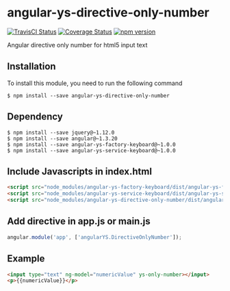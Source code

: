 # angular-ys-directive-only-number

[![TravisCI Status][travis-image]][travis-url]
[![Coverage Status][coveralls-image]][coveralls-url]
[![npm version][npm-image]][npm-url]


Angular directive only number for html5 input text


## Installation
To install this module, you need to run the following command

```
$ npm install --save angular-ys-directive-only-number
```

## Dependency

```
$ npm install --save jquery@~1.12.0
$ npm install --save angular@~1.3.20
$ npm install --save angular-ys-factory-keyboard@~1.0.0
$ npm install --save angular-ys-service-keyboard@~1.0.0
```

## Include Javascripts in index.html

```html
<script src="node_modules/angular-ys-factory-keyboard/dist/angular-ys-factory-keyboard.js"></script>
<script src="node_modules/angular-ys-service-keyboard/dist/angular-ys-service-keyboard.js"></script>
<script src="node_modules/angular-ys-directive-only-number/dist/angular-ys-directive-only-number.js"></script>
```

## Add directive in app.js or main.js

```Javascript
angular.module('app', ['angularYS.DirectiveOnlyNumber']);
```

## Example

```html
<input type="text" ng-model="numericValue" ys-only-number></input>
<p>{{numericValue}}</p>
```

[travis-image]: https://travis-ci.org/yadickson/angular-ys-directive-only-number.svg
[travis-url]: https://travis-ci.org/yadickson/angular-ys-directive-only-number

[coveralls-image]: https://coveralls.io/repos/github/yadickson/angular-ys-directive-only-number/badge.svg
[coveralls-url]: https://coveralls.io/github/yadickson/angular-ys-directive-only-number

[npm-image]: https://badge.fury.io/js/angular-ys-directive-only-number.svg
[npm-url]: https://badge.fury.io/js/angular-ys-directive-only-number
